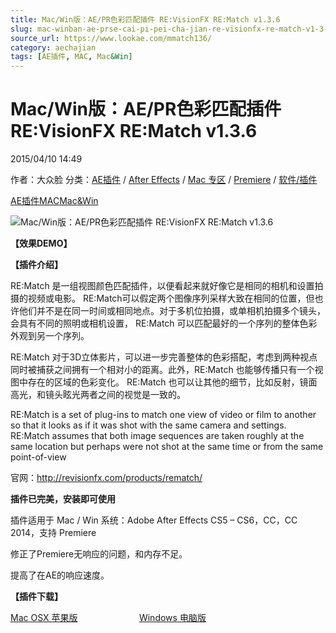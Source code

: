 ```yaml
---
title: Mac/Win版：AE/PR色彩匹配插件 RE:VisionFX RE:Match v1.3.6
slug: mac-winban-ae-prse-cai-pi-pei-cha-jian-re-visionfx-re-match-v1-3-6
source_url: https://www.lookae.com/mmatch136/
category: aechajian
tags: [AE插件, MAC, Mac&Win]
---
```

# Mac/Win版：AE/PR色彩匹配插件 RE:VisionFX RE:Match v1.3.6

2015/04/10 14:49

作者：大众脸
分类：[AE插件](https://www.lookae.com/after-effects/aechajian/) / [After Effects](https://www.lookae.com/after-effects/) / [Mac 专区](https://www.lookae.com/mac-osx/) / [Premiere](https://www.lookae.com/qitarjcj/premierezy/) / [软件/插件](https://www.lookae.com/qitarjcj/)

[AE插件](https://www.lookae.com/tag/ae%e6%8f%92%e4%bb%b6/)[MAC](https://www.lookae.com/tag/mac/)[Mac&Win](https://www.lookae.com/tag/macwin/)

![Mac/Win版：AE/PR色彩匹配插件 RE:VisionFX RE:Match v1.3.6](https://www.lookae.com/wp-content/uploads/2014/03/REVisionFX.jpg "Mac/Win版：AE/PR色彩匹配插件 RE:VisionFX RE:Match v1.3.6-LookAE.com")

**【效果DEMO】**

**【插件介绍】**

RE:Match 是一组视图颜色匹配插件，以便看起来就好像它是相同的相机和设置拍摄的视频或电影。 RE:Match可以假定两个图像序列采样大致在相同的位置，但也许他们并不是在同一时间或相同地点。对于多机位拍摄，或单相机拍摄多个镜头，会具有不同的照明或相机设置， RE:Match 可以匹配最好的一个序列的整体色彩外观到另一个序列。

RE:Match 对于3D立体影片，可以进一步完善整体的色彩搭配，考虑到两种视点同时被捕获之间拥有一个相对小的距离。此外，RE:Match 也能够传播只有一个视图中存在的区域的色彩变化。 RE:Match 也可以让其他的细节，比如反射，镜面高光，和镜头眩光两者之间的视觉是一致的。

RE:Match is a set of plug-ins to match one view of video or film to another so that it looks as if it was shot with the same camera and settings. RE:Match assumes that both image sequences are taken roughly at the same location but perhaps were not shot at the same time or from the same point-of-view

官网：http://revisionfx.com/products/rematch/

**插件已完美，安装即可使用**

插件适用于 Mac / Win 系统：Adobe After Effects CS5 – CS6，CC，CC 2014，支持 Premiere

修正了Premiere无响应的问题，和内存不足。

提高了在AE的响应速度。

**【插件下载】**

[Mac OSX 苹果版](https://www.400gb.com/file/90132710)                         [Windows 电脑版](https://www.lookae.com/match136/)
